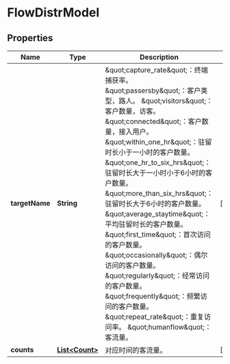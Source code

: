 
# FlowDistrModel

## Properties
Name | Type | Description | Notes
------------ | ------------- | ------------- | -------------
**targetName** | **String** | \&quot;capture_rate\&quot;：终端捕获率。 \&quot;passersby\&quot;：客户类型，路人。 \&quot;visitors\&quot;：客户数量，访客。 \&quot;connected\&quot;：客户数量，接入用户。 \&quot;within_one_hr\&quot;：驻留时长小于一小时的客户数量。 \&quot;one_hr_to_six_hrs\&quot;：驻留时长大于一小时小于6小时的客户数量。 \&quot;more_than_six_hrs\&quot;：驻留时长大于6小时的客户数量。 \&quot;average_staytime\&quot;：平均驻留时长的客户数量。 \&quot;first_time\&quot;：首次访问的客户数量。 \&quot;occasionally\&quot;：偶尔访问的客户数量。 \&quot;regularly\&quot;：经常访问的客户数量。 \&quot;frequently\&quot;：频繁访问的客户数量。 \&quot;repeat_rate\&quot;：重复访问率。 \&quot;humanflow\&quot;：客流量。  |  [optional]
**counts** | [**List&lt;Count&gt;**](Count.md) | 对应时间的客流量。 |  [optional]



